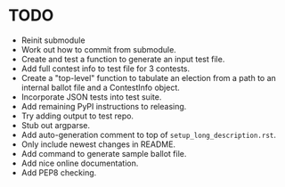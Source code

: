 TODO
====

* Reinit submodule
* Work out how to commit from submodule.
* Create and test a function to generate an input test file.
* Add full contest info to test file for 3 contests.
* Create a "top-level" function to tabulate an election from a path to
  an internal ballot file and a ContestInfo object.
* Incorporate JSON tests into test suite.
* Add remaining PyPI instructions to releasing.
* Try adding output to test repo.
* Stub out argparse.
* Add auto-generation comment to top of `setup_long_description.rst`.
* Only include newest changes in README.
* Add command to generate sample ballot file.
* Add nice online documentation.
* Add PEP8 checking.
